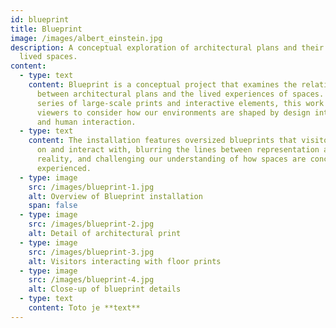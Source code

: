 ```yaml
---
id: blueprint
title: Blueprint
image: /images/albert_einstein.jpg
description: A conceptual exploration of architectural plans and their impact on
  lived spaces.
content:
  - type: text
    content: Blueprint is a conceptual project that examines the relationship
      between architectural plans and the lived experiences of spaces. Through a
      series of large-scale prints and interactive elements, this work invites
      viewers to consider how our environments are shaped by design intentions
      and human interaction.
  - type: text
    content: The installation features oversized blueprints that visitors can walk
      on and interact with, blurring the lines between representation and
      reality, and challenging our understanding of how spaces are conceived and
      experienced.
  - type: image
    src: /images/blueprint-1.jpg
    alt: Overview of Blueprint installation
    span: false
  - type: image
    src: /images/blueprint-2.jpg
    alt: Detail of architectural print
  - type: image
    src: /images/blueprint-3.jpg
    alt: Visitors interacting with floor prints
  - type: image
    src: /images/blueprint-4.jpg
    alt: Close-up of blueprint details
  - type: text
    content: Toto je **text**
---
```

